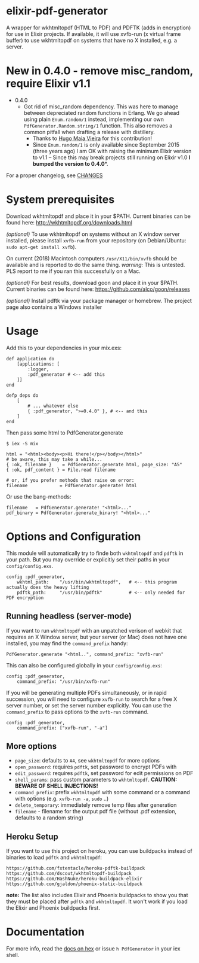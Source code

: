 # elixir-pdf-generator

A wrapper for wkhtmltopdf (HTML to PDF) and PDFTK (adds in encryption) for use
in Elixir projects. If available, it will use xvfb-run (x virtual frame buffer)
to use wkhtmltopdf on systems that have no X installed, e.g. a server.

# New in 0.4.0 - remove misc_random, require Elixir v1.1

  - 0.4.0
    - Got rid of misc_random dependency. This was here to manage between
      depreciated random functions in Erlang. We go ahead using plain
      `Enum.random/1` instead, implementing our own
      `PdfGenerator.Random.string/1` function. This also removes a common
      pitfall when drafting a release with distillery.
      * Thanks to [Hugo Maia Vieira](https://github.com/hugomaiavieira) for this
        contribution!
      * Since `Enum.random/1` is only available since September 2015 (three
        years ago) I am OK with raising the minimum Elixir version to v1.1 –
        Since this may break projects still running on Elixir v1.0
        **I bumped the version to 0.4.0***.

For a proper changelog, see [CHANGES](CHANGES.md)

# System prerequisites

Download wkhtmltopdf and place it in your $PATH. Current binaries can be found
here: http://wkhtmltopdf.org/downloads.html

_(optional)_ To use wkhtmltopdf on systems without an X window server installed,
please install `xvfb-run` from your repository (on Debian/Ubuntu: `sudo apt-get
install xvfb`).

On current (2018) Macintosh computers `/usr/X11/bin/xvfb` should be available
and is reported to do the same thing. _warning:_ This is untested. PLS report to
me if you ran this successfully on a Mac.

_(optional)_ For best results, download goon and place it in your $PATH. Current
binaries can be found here: https://github.com/alco/goon/releases

_(optional)_ Install pdftk via your package manager or homebrew. The
project page also contains a Windows installer

# Usage

Add this to your dependencies in your mix.exs:

    def application do
        [applications: [
            :logger, 
            :pdf_generator # <-- add this
        ]]
    end
    
    defp deps do
        [
            # ... whatever else
            { :pdf_generator, ">=0.4.0" }, # <-- and this
        ]
    end

Then pass some html to PdfGenerator.generate

```
$ iex -S mix

html = "<html><body><p>Hi there!</p></body></html>"
# be aware, this may take a while...
{ :ok, filename }    = PdfGenerator.generate html, page_size: "A5"
{ :ok, pdf_content } = File.read filename 

# or, if you prefer methods that raise on error:
filename            = PdfGenerator.generate! html
```

Or use the bang-methods:

```
filename   = PdfGenerator.generate! "<html>..."
pdf_binary = PdfGenerator.generate_binary! "<html>..."
```

# Options and Configuration

This module will automatically try to finde both `wkhtmltopdf` and `pdftk` in
your path. But you may override or explicitly set their paths in your
`config/config.exs`. 

```
config :pdf_generator,
    wkhtml_path:    "/usr/bin/wkhtmltopdf",   # <-- this program actually does the heavy lifting
    pdftk_path:     "/usr/bin/pdftk"          # <-- only needed for PDF encryption
```

## Running headless (server-mode)

If you want to run `wkhtmltopdf` with an unpatched verison of webkit that requires
an X Window server, but your server (or Mac) does not have one installed,
you may find the `command_prefix` handy:

```
PdfGenerator.generate "<html..", command_prefix: "xvfb-run" 
```

This can also be configured globally in your `config/config.exs`:

```
config :pdf_generator,
    command_prefix: "/usr/bin/xvfb-run"
```

If you will be generating multiple PDFs simultaneously, or in rapid succession,
you will need to configure `xvfb-run` to search for a free X server number,
or set the server number explicitly. You can use the `command_prefix` to pass
options to the `xvfb-run` command.

```
config :pdf_generator,
    command_prefix: ["xvfb-run", "-a"]
```

## More options

- `page_size`:        defaults to `A4`, see `wkhtmltopdf` for more options 
- `open_password`:    requires `pdftk`, set password to encrypt PDFs with
- `edit_password`:    requires `pdftk`, set password for edit permissions on PDF
- `shell_params`:     pass custom parameters to `wkhtmltopdf`. **CAUTION: BEWARE OF SHELL INJECTIONS!** 
- `command_prefix`:   prefix `wkhtmltopdf` with some command or a command with options
                      (e.g. `xvfb-run -a`, `sudo` ..)
- `delete_temporary`: immediately remove temp files after generation
- `filename` - filename for the output pdf file (without .pdf extension, defaults to a random string)

## Heroku Setup

If you want to use this project on heroku, you can use buildpacks instead of binaries
to load `pdftk` and `wkhtmltopdf`:
```
https://github.com/fxtentacle/heroku-pdftk-buildpack
https://github.com/dscout/wkhtmltopdf-buildpack
https://github.com/HashNuke/heroku-buildpack-elixir
https://github.com/gjaldon/phoenix-static-buildpack
```

__note:__ The list also includes Elixir and Phoenix buildpacks to show you that they
must be placed after `pdftk` and `wkhtmltopdf`. It won't work if you load the 
Elixir and Phoenix buildpacks first.

# Documentation

For more info, read the [docs on hex](http://hexdocs.pm/pdf_generator) or issue
`h PdfGenerator` in your iex shell.
